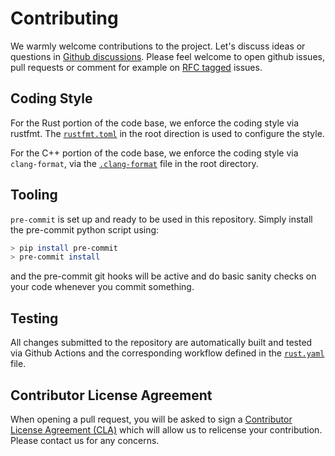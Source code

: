 # Contributing

We warmly welcome contributions to the project. Let's discuss ideas or questions in [Github discussions](https://github.com/slint-ui/slint/discussions).
Please feel welcome to open github issues, pull requests or comment for example on [RFC tagged](https://github.com/slint-ui/slint/labels/rfc) issues.

## Coding Style

For the Rust portion of the code base, we enforce the coding style via rustfmt. The [`rustfmt.toml`](/rustfmt.toml) in the root direction is used to configure the style.

For the C++ portion of the code base, we enforce the coding style via `clang-format`, via the [`.clang-format`](/.clang-format) file in the root directory.

## Tooling

`pre-commit` is set up and ready to be used in this repository. Simply install the pre-commit python script using:

```bash
> pip install pre-commit
> pre-commit install
```

and the pre-commit git hooks will be active and do basic sanity checks on your code whenever you commit something.

## Testing

All changes submitted to the repository are automatically built and tested via Github Actions and the corresponding workflow defined in the [`rust.yaml`](/.github/workflows/rust.yaml) file.

## Contributor License Agreement

When opening a pull request, you will be asked to sign a [Contributor License Agreement (CLA)](https://cla-assistant.io/sixtyfpsui/sixtyfps) which
will allow us to relicense your contribution.
Please contact us for any concerns.
